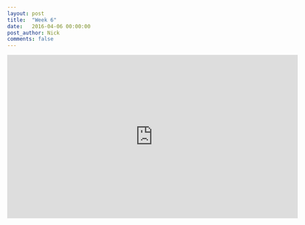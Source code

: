 ```yaml
---
layout: post
title:  "Week 6"
date:   2016-04-06 00:00:00
post_author: Nick
comments: false
---
```

<iframe src="https://player.vimeo.com/video/161138240?portrait=0" width="675"
height="380" frameborder="0" webkitallowfullscreen mozallowfullscreen
allowfullscreen></iframe>

